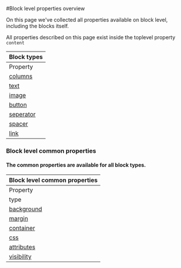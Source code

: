 #Block level properties overview

On this page we've collected all properties available on block level, including the blocks itself.

All properties described on this page exist inside the toplevel property `content`

| Block types |
| --- |
| Property | Type | Description |
| [columns](copernica-docs:ResponsiveEmail/json/block-columns) | _array with objects_ | Add columns to your email layout |
| [text](copernica-docs:ResponsiveEmail/json/block-text) | _mixed_ | Add text block to your design |
| [image](copernica-docs:ResponsiveEmail/json/block-image) | _mixed_ | Add image block to your design |
| [button](copernica-docs:ResponsiveEmail/json/block-button) | _mixed_ | Block that represents a single button |
| [seperator](copernica-docs:ResponsiveEmail/json/block-seperator) | _mixed_ | BLock that represents a horizontal rule (HR) |
| [spacer](copernica-docs:ResponsiveEmail/json/block-spacer) | _mixed_ | Add whitespace between blocks |
| [link](copernica-docs:ResponsiveEmail/json/block-link) | _mixed_ | Block that represents a single hyperlink |

### Block level common properties 

#### The common properties are available for all block types. 

| Block level common properties |
| --- |
| Property | Type | Description |
| type | _string_ | Identifier of the block type e.g., "button" for a button block. |
| [background](copernica-docs:ResponsiveEmail/json/block-level-content-and-style-properties#background) | _object_ | Lets you specify background related properties for the block. |
| [margin](copernica-docs:ResponsiveEmail/json/block-level-content-and-style-properties#margin) | mixed | Specify cellpadding for the block element |
| [container](copernica-docs:ResponsiveEmail/json/property-container) | _object_ | Allows you to add custom css and html attributes for the containing element. |
| [css](copernica-docs:ResponsiveEmail/json/property-css) | _object_ | Add custom CSS to the block |
| [attributes](copernica-docs:ResponsiveEmail/json/property-attributes) | _object_ | Add custom HTML attributes to the block |
| [visibility](copernica-docs:ResponsiveEmail/json/property-visibility) | _object_ | Show or hide blocks based on device, client and/or subscriber data |